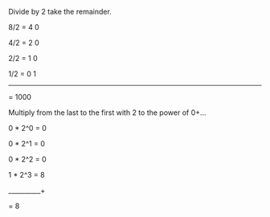 Divide by 2 take the remainder.

8/2 = 4 0

4/2 = 2 0

2/2 = 1 0

1/2 = 0 1

_________

= 1000


Multiply from the last to the first with 2 to the power of 0+...

0 * 2^0 = 0

0 * 2^1 = 0

0 * 2^2 = 0

1 * 2^3 = 8

__________+

= 8
